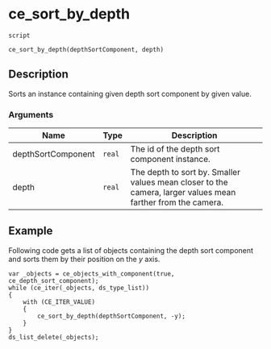 # ce_sort_by_depth
`script`
```gml
ce_sort_by_depth(depthSortComponent, depth)
```

## Description
Sorts an instance containing given depth sort component by given value.

### Arguments
| Name | Type | Description |
| ---- | ---- | ----------- |
| depthSortComponent | `real` | The id of the depth sort component instance. |
| depth | `real` | The depth to sort by. Smaller values mean closer to the camera, larger values mean farther from the camera. |

## Example
Following code gets a list of objects containing the depth sort component
and sorts them by their position on the *y* axis.
```gml
var _objects = ce_objects_with_component(true, ce_depth_sort_component);
while (ce_iter(_objects, ds_type_list))
{
    with (CE_ITER_VALUE)
    {
        ce_sort_by_depth(depthSortComponent, -y);
    }
}
ds_list_delete(_objects);
```
